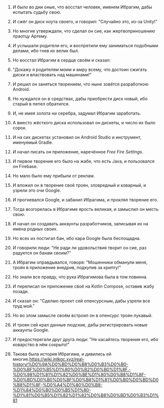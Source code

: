 1. И было во дни оные, что восстал человек, именем Ибрагим, дабы испытать судьбу свою.
    
2. И сжёг он диск ноута своего, и говорил: "Случайно это, из-за Unity!"
    
3. Но многие утверждали, что сделал он сие, как жертвоприношению праотцу Артему.
    
4. И услышали родители его, и воспретили ему заниматься подобными делами, ибо гнев их велик был.
    
5. Но восстал Ибрагим в сердце своём и сказал:
    
6. "Докажу я родителям моим и миру всему, что достоин сжигать диски и властвовать над машинами!"
    
7. И решил он заняться творением, что ныне зовётся разработкою Android.
    
8. Но нуждался он в средствах, дабы приобрести диск новый, ибо старый в пепел обратился.
    
9. И, не имея золота ни серебра, задумал Ибрагим заработать.
    
10. А вместо жёсткого диска использовал он дискеты, и число их было сорок.
    
11. И на сих дискетах установил он Android Studio и инструмент, именуемый Gradle.
    
12. И начал писать он приложение, наречённое _Free Fire Settings_.
    
13. И первое творение его было на жабе, что есть Java, и пользовался он Firebase.
    
14. Но мало было ему прибыли от реклам.
    
15. И вложил он в творение своё троян, зловредный и коварный, и узрели это очи Google.
    
16. И прогневался Google, и забанил Ибрагима, и проклял творение его.
    
17. Тогда возгорелась в Ибрагиме ярость великая, и замыслил он месть свою.
    
18. И начал он создавать аккаунты разработчиков, записывая их на имена родных своих.
    
19. Но всех их постигал бан, ибо кара Google была беспощадна.
    
20. И говорили люди: "Не ради ли удовольствия творит он сие, раз радуется он банам своим?"
    
21. А Ибрагим оправдывался, говоря: "Мошенники обманули меня, троян в приложение внедрив, подкупив за крипту!"
    
22. Но знали все правду, что рука Ибрагимова была в том повинна.
    
23. И переписал он приложение своё на Kotlin Compose, оставив жабу позади.
    
24. И сказал он: "Сделаю проект сей опенсурсным, дабы узрели все труд мой."
    
25. Но во злом замысле своём встроил он в опенсурс троян лукавый.
    
26. И троян сей крал данные людские, дабы регистрировать новые аккаунты Google.
    
27. И предостерегали друг друга люди: "Не касайтесь творения его, ибо коварство в нём сокрыто!"
    
28. Такова была история Ибрагима, и дивились ей многие.https://wiki.intkgc.xyz/real-history/%D0%9A%D0%BD%D0%B8%D0%B3%D0%B0-%D0%BF%D0%B5%D1%80%D0%B2%D0%B0%D1%8F.-%D0%98%D1%81%D1%82%D0%BE%D1%80%D0%B8%D1%8F-%D0%BD%D0%B0%D0%BF%D0%B8%D1%81%D0%B0%D0%BD%D0%B8%D1%8F-%D0%A4%D1%80%D0%B8-%D1%84%D0%B0%D0%B5%D1%80-%D1%81%D0%B5%D1%82%D1%82%D0%B8%D0%BD%D0%B3%D1%81